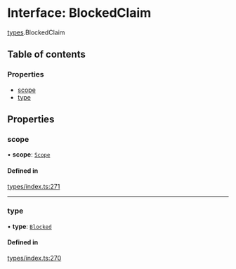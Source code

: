 # Interface: BlockedClaim

[types](../wiki/types).BlockedClaim

## Table of contents

### Properties

- [scope](../wiki/types.BlockedClaim#scope)
- [type](../wiki/types.BlockedClaim#type)

## Properties

### scope

• **scope**: [`Scope`](../wiki/types.Scope)

#### Defined in

[types/index.ts:271](https://github.com/PolymathNetwork/polymesh-sdk/blob/31dfa0dc/src/types/index.ts#L271)

___

### type

• **type**: [`Blocked`](../wiki/types.ClaimType#blocked)

#### Defined in

[types/index.ts:270](https://github.com/PolymathNetwork/polymesh-sdk/blob/31dfa0dc/src/types/index.ts#L270)
